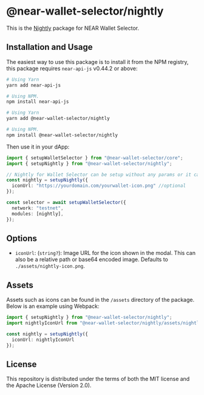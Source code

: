 # @near-wallet-selector/nightly


This is the [Nightly](https://wallet.nightly.app/) package for NEAR Wallet Selector.

## Installation and Usage

The easiest way to use this package is to install it from the NPM registry, this package requires `near-api-js` v0.44.2 or above:

```bash
# Using Yarn
yarn add near-api-js

# Using NPM.
npm install near-api-js
```

```bash
# Using Yarn
yarn add @near-wallet-selector/nightly

# Using NPM.
npm install @near-wallet-selector/nightly
```

Then use it in your dApp:

```ts
import { setupWalletSelector } from "@near-wallet-selector/core";
import { setupNightly } from "@near-wallet-selector/nightly";

// Nightly for Wallet Selector can be setup without any params or it can take one optional param.
const nightly = setupNightly({
  iconUrl: "https://yourdomain.com/yourwallet-icon.png" //optional
});

const selector = await setupWalletSelector({
  network: "testnet",
  modules: [nightly],
});
```

## Options

- `iconUrl`: (`string?`): Image URL for the icon shown in the modal. This can also be a relative path or base64 encoded image. Defaults to `./assets/nightly-icon.png`.

## Assets

Assets such as icons can be found in the `/assets` directory of the package. Below is an example using Webpack:

```ts
import { setupNightly } from "@near-wallet-selector/nightly";
import nightlyIconUrl from "@near-wallet-selector/nightly/assets/nightly.png";

const nightly = setupNightly({
  iconUrl: nightlyIconUrl
});
```

## License

This repository is distributed under the terms of both the MIT license and the Apache License (Version 2.0).
